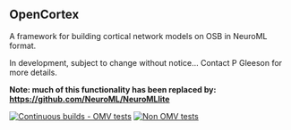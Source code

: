 ## OpenCortex

A framework for building cortical network models on OSB in NeuroML format.

In development, subject to change without notice... Contact P Gleeson for more details.

**Note: much of this functionality has been replaced by: https://github.com/NeuroML/NeuroMLlite**

[![Continuous builds - OMV tests](https://github.com/OpenSourceBrain/OpenCortex/actions/workflows/ci.yml/badge.svg)](https://github.com/OpenSourceBrain/OpenCortex/actions/workflows/ci.yml)
[![Non OMV tests](https://github.com/OpenSourceBrain/OpenCortex/actions/workflows/non_omv.yml/badge.svg)](https://github.com/OpenSourceBrain/OpenCortex/actions/workflows/non_omv.yml)
